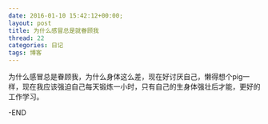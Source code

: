 ```yaml
---
date: 2016-01-10 15:42:12+00:00;
layout: post
title: 为什么感冒总是就眷顾我
thread: 22
categories: 日记
tags: 博客
---
```


为什么感冒总是眷顾我，为什么身体这么差，现在好讨厌自己，懒得想个pig一样，现在我应该强迫自己每天锻炼一小时，只有自己的生身体强壮后才能，更好的工作学习。

-END

